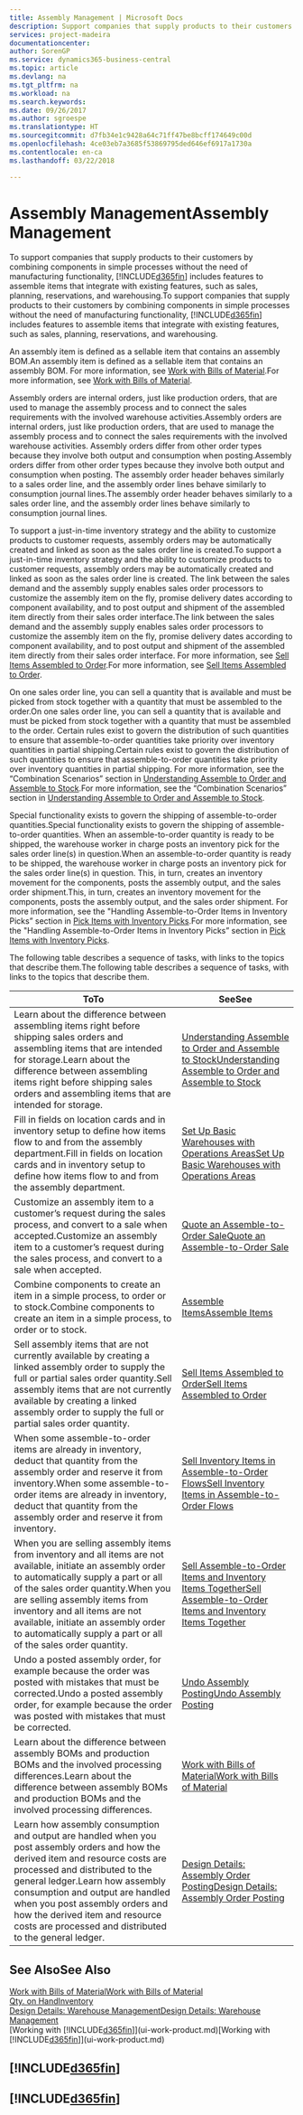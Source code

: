 ```yaml
---
title: Assembly Management | Microsoft Docs
description: Support companies that supply products to their customers by combining components in simple processes without the need of manufacturing functionality but with features to assemble items that integrate with existing features, such as sales, planning, reservations, and warehousing.
services: project-madeira
documentationcenter: 
author: SorenGP
ms.service: dynamics365-business-central
ms.topic: article
ms.devlang: na
ms.tgt_pltfrm: na
ms.workload: na
ms.search.keywords: 
ms.date: 09/26/2017
ms.author: sgroespe
ms.translationtype: HT
ms.sourcegitcommit: d7fb34e1c9428a64c71ff47be8bcff174649c00d
ms.openlocfilehash: 4ce03eb7a3685f53869795ded646ef6917a1730a
ms.contentlocale: en-ca
ms.lasthandoff: 03/22/2018

---
```

# <a name="assembly-management"></a><span data-ttu-id="5b536-103">Assembly Management</span><span class="sxs-lookup"><span data-stu-id="5b536-103">Assembly Management</span></span>
<span data-ttu-id="5b536-104">To support companies that supply products to their customers by combining components in simple processes without the need of manufacturing functionality, [!INCLUDE[d365fin](includes/d365fin_md.md)] includes features to assemble items that integrate with existing features, such as sales, planning, reservations, and warehousing.</span><span class="sxs-lookup"><span data-stu-id="5b536-104">To support companies that supply products to their customers by combining components in simple processes without the need of manufacturing functionality, [!INCLUDE[d365fin](includes/d365fin_md.md)] includes features to assemble items that integrate with existing features, such as sales, planning, reservations, and warehousing.</span></span>  

 <span data-ttu-id="5b536-105">An assembly item is defined as a sellable item that contains an assembly BOM.</span><span class="sxs-lookup"><span data-stu-id="5b536-105">An assembly item is defined as a sellable item that contains an assembly BOM.</span></span> <span data-ttu-id="5b536-106">For more information, see [Work with Bills of Material](inventory-how-work-BOMs.md).</span><span class="sxs-lookup"><span data-stu-id="5b536-106">For more information, see [Work with Bills of Material](inventory-how-work-BOMs.md).</span></span>

 <span data-ttu-id="5b536-107">Assembly orders are internal orders, just like production orders, that are used to manage the assembly process and to connect the sales requirements with the involved warehouse activities.</span><span class="sxs-lookup"><span data-stu-id="5b536-107">Assembly orders are internal orders, just like production orders, that are used to manage the assembly process and to connect the sales requirements with the involved warehouse activities.</span></span> <span data-ttu-id="5b536-108">Assembly orders differ from other order types because they involve both output and consumption when posting.</span><span class="sxs-lookup"><span data-stu-id="5b536-108">Assembly orders differ from other order types because they involve both output and consumption when posting.</span></span> <span data-ttu-id="5b536-109">The assembly order header behaves similarly to a sales order line, and the assembly order lines behave similarly to consumption journal lines.</span><span class="sxs-lookup"><span data-stu-id="5b536-109">The assembly order header behaves similarly to a sales order line, and the assembly order lines behave similarly to consumption journal lines.</span></span>  

 <span data-ttu-id="5b536-110">To support a just-in-time inventory strategy and the ability to customize products to customer requests, assembly orders may be automatically created and linked as soon as the sales order line is created.</span><span class="sxs-lookup"><span data-stu-id="5b536-110">To support a just-in-time inventory strategy and the ability to customize products to customer requests, assembly orders may be automatically created and linked as soon as the sales order line is created.</span></span> <span data-ttu-id="5b536-111">The link between the sales demand and the assembly supply enables sales order processors to customize the assembly item on the fly, promise delivery dates according to component availability, and to post output and shipment of the assembled item directly from their sales order interface.</span><span class="sxs-lookup"><span data-stu-id="5b536-111">The link between the sales demand and the assembly supply enables sales order processors to customize the assembly item on the fly, promise delivery dates according to component availability, and to post output and shipment of the assembled item directly from their sales order interface.</span></span> <span data-ttu-id="5b536-112">For more information, see [Sell Items Assembled to Order](assembly-how-to-sell-items-assembled-to-order.md).</span><span class="sxs-lookup"><span data-stu-id="5b536-112">For more information, see [Sell Items Assembled to Order](assembly-how-to-sell-items-assembled-to-order.md).</span></span>  

 <span data-ttu-id="5b536-113">On one sales order line, you can sell a quantity that is available and must be picked from stock together with a quantity that must be assembled to the order.</span><span class="sxs-lookup"><span data-stu-id="5b536-113">On one sales order line, you can sell a quantity that is available and must be picked from stock together with a quantity that must be assembled to the order.</span></span> <span data-ttu-id="5b536-114">Certain rules exist to govern the distribution of such quantities to ensure that assemble-to-order quantities take priority over inventory quantities in partial shipping.</span><span class="sxs-lookup"><span data-stu-id="5b536-114">Certain rules exist to govern the distribution of such quantities to ensure that assemble-to-order quantities take priority over inventory quantities in partial shipping.</span></span> <span data-ttu-id="5b536-115">For more information, see the “Combination Scenarios” section in [Understanding Assemble to Order and Assemble to Stock](assembly-assemble-to-order-or-assemble-to-stock.md).</span><span class="sxs-lookup"><span data-stu-id="5b536-115">For more information, see the “Combination Scenarios” section in [Understanding Assemble to Order and Assemble to Stock](assembly-assemble-to-order-or-assemble-to-stock.md).</span></span>  

 <span data-ttu-id="5b536-116">Special functionality exists to govern the shipping of assemble-to-order quantities.</span><span class="sxs-lookup"><span data-stu-id="5b536-116">Special functionality exists to govern the shipping of assemble-to-order quantities.</span></span> <span data-ttu-id="5b536-117">When an assemble-to-order quantity is ready to be shipped, the warehouse worker in charge posts an inventory pick for the sales order line(s) in question.</span><span class="sxs-lookup"><span data-stu-id="5b536-117">When an assemble-to-order quantity is ready to be shipped, the warehouse worker in charge posts an inventory pick for the sales order line(s) in question.</span></span> <span data-ttu-id="5b536-118">This, in turn, creates an inventory movement for the components, posts the assembly output, and the sales order shipment.</span><span class="sxs-lookup"><span data-stu-id="5b536-118">This, in turn, creates an inventory movement for the components, posts the assembly output, and the sales order shipment.</span></span> <span data-ttu-id="5b536-119">For more information, see the "Handling Assemble-to-Order Items in Inventory Picks” section in [Pick Items with Inventory Picks](warehouse-how-to-pick-items-with-inventory-picks.md).</span><span class="sxs-lookup"><span data-stu-id="5b536-119">For more information, see the "Handling Assemble-to-Order Items in Inventory Picks” section in [Pick Items with Inventory Picks](warehouse-how-to-pick-items-with-inventory-picks.md).</span></span>

<span data-ttu-id="5b536-120">The following table describes a sequence of tasks, with links to the topics that describe them.</span><span class="sxs-lookup"><span data-stu-id="5b536-120">The following table describes a sequence of tasks, with links to the topics that describe them.</span></span>   

|<span data-ttu-id="5b536-121">**To**</span><span class="sxs-lookup"><span data-stu-id="5b536-121">**To**</span></span>|<span data-ttu-id="5b536-122">**See**</span><span class="sxs-lookup"><span data-stu-id="5b536-122">**See**</span></span>|  
|------------|-------------|  
|<span data-ttu-id="5b536-123">Learn about the difference between assembling items right before shipping sales orders and assembling items that are intended for storage.</span><span class="sxs-lookup"><span data-stu-id="5b536-123">Learn about the difference between assembling items right before shipping sales orders and assembling items that are intended for storage.</span></span>|[<span data-ttu-id="5b536-124">Understanding Assemble to Order and Assemble to Stock</span><span class="sxs-lookup"><span data-stu-id="5b536-124">Understanding Assemble to Order and Assemble to Stock</span></span>](assembly-assemble-to-order-or-assemble-to-stock.md)|
|<span data-ttu-id="5b536-125">Fill in fields on location cards and in inventory setup to define how items flow to and from the assembly department.</span><span class="sxs-lookup"><span data-stu-id="5b536-125">Fill in fields on location cards and in inventory setup to define how items flow to and from the assembly department.</span></span>|[<span data-ttu-id="5b536-126">Set Up Basic Warehouses with Operations Areas</span><span class="sxs-lookup"><span data-stu-id="5b536-126">Set Up Basic Warehouses with Operations Areas</span></span>](warehouse-how-to-set-up-basic-warehouses-with-operations-areas.md)|
|<span data-ttu-id="5b536-127">Customize an assembly item to a customer’s request during the sales process, and convert to a sale when accepted.</span><span class="sxs-lookup"><span data-stu-id="5b536-127">Customize an assembly item to a customer’s request during the sales process, and convert to a sale when accepted.</span></span>|[<span data-ttu-id="5b536-128">Quote an Assemble-to-Order Sale</span><span class="sxs-lookup"><span data-stu-id="5b536-128">Quote an Assemble-to-Order Sale</span></span>](assembly-how-to-quote-an-assemble-to-order-sale.md)|
|<span data-ttu-id="5b536-129">Combine components to create an item in a simple process, to order or to stock.</span><span class="sxs-lookup"><span data-stu-id="5b536-129">Combine components to create an item in a simple process, to order or to stock.</span></span>|[<span data-ttu-id="5b536-130">Assemble Items</span><span class="sxs-lookup"><span data-stu-id="5b536-130">Assemble Items</span></span>](assembly-how-to-assemble-items.md)|  
|<span data-ttu-id="5b536-131">Sell assembly items that are not currently available by creating a linked assembly order to supply the full or partial sales order quantity.</span><span class="sxs-lookup"><span data-stu-id="5b536-131">Sell assembly items that are not currently available by creating a linked assembly order to supply the full or partial sales order quantity.</span></span>|[<span data-ttu-id="5b536-132">Sell Items Assembled to Order</span><span class="sxs-lookup"><span data-stu-id="5b536-132">Sell Items Assembled to Order</span></span>](assembly-how-to-sell-items-assembled-to-order.md)|
|<span data-ttu-id="5b536-133">When some assemble-to-order items are already in inventory, deduct that quantity from the assembly order and reserve it from inventory.</span><span class="sxs-lookup"><span data-stu-id="5b536-133">When some assemble-to-order items are already in inventory, deduct that quantity from the assembly order and reserve it from inventory.</span></span>|[<span data-ttu-id="5b536-134">Sell Inventory Items in Assemble-to-Order Flows</span><span class="sxs-lookup"><span data-stu-id="5b536-134">Sell Inventory Items in Assemble-to-Order Flows</span></span>](assembly-how-to-sell-inventory-items-in-assemble-to-order-flows.md)|  
|<span data-ttu-id="5b536-135">When you are selling assembly items from inventory and all items are not available, initiate an assembly order to automatically supply a part or all of the sales order quantity.</span><span class="sxs-lookup"><span data-stu-id="5b536-135">When you are selling assembly items from inventory and all items are not available, initiate an assembly order to automatically supply a part or all of the sales order quantity.</span></span>|[<span data-ttu-id="5b536-136">Sell Assemble-to-Order Items and Inventory Items Together</span><span class="sxs-lookup"><span data-stu-id="5b536-136">Sell Assemble-to-Order Items and Inventory Items Together</span></span>](assembly-how-to-sell-assemble-to-order-items-and-inventory-items-together.md)|
|<span data-ttu-id="5b536-137">Undo a posted assembly order, for example because the order was posted with mistakes that must be corrected.</span><span class="sxs-lookup"><span data-stu-id="5b536-137">Undo a posted assembly order, for example because the order was posted with mistakes that must be corrected.</span></span>|[<span data-ttu-id="5b536-138">Undo Assembly Posting</span><span class="sxs-lookup"><span data-stu-id="5b536-138">Undo Assembly Posting</span></span>](assembly-how-to-undo-assembly-posting.md)|
|<span data-ttu-id="5b536-139">Learn about the difference between assembly BOMs and production BOMs and the involved processing differences.</span><span class="sxs-lookup"><span data-stu-id="5b536-139">Learn about the difference between assembly BOMs and production BOMs and the involved processing differences.</span></span>|[<span data-ttu-id="5b536-140">Work with Bills of Material</span><span class="sxs-lookup"><span data-stu-id="5b536-140">Work with Bills of Material</span></span>](inventory-how-work-BOMs.md)|
|<span data-ttu-id="5b536-141">Learn how assembly consumption and output are handled when you post assembly orders and how the derived item and resource costs are processed and distributed to the general ledger.</span><span class="sxs-lookup"><span data-stu-id="5b536-141">Learn how assembly consumption and output are handled when you post assembly orders and how the derived item and resource costs are processed and distributed to the general ledger.</span></span>|[<span data-ttu-id="5b536-142">Design Details: Assembly Order Posting</span><span class="sxs-lookup"><span data-stu-id="5b536-142">Design Details: Assembly Order Posting</span></span>](design-details-assembly-order-posting.md)|  

## <a name="see-also"></a><span data-ttu-id="5b536-143">See Also</span><span class="sxs-lookup"><span data-stu-id="5b536-143">See Also</span></span>  
[<span data-ttu-id="5b536-144">Work with Bills of Material</span><span class="sxs-lookup"><span data-stu-id="5b536-144">Work with Bills of Material</span></span>](inventory-how-work-BOMs.md)  
[<span data-ttu-id="5b536-145">Qty. on Hand</span><span class="sxs-lookup"><span data-stu-id="5b536-145">Inventory</span></span>](inventory-manage-inventory.md)  
[<span data-ttu-id="5b536-146">Design Details: Warehouse Management</span><span class="sxs-lookup"><span data-stu-id="5b536-146">Design Details: Warehouse Management</span></span>](design-details-warehouse-management.md)  
<span data-ttu-id="5b536-147">[Working with [!INCLUDE[d365fin](includes/d365fin_md.md)]](ui-work-product.md)</span><span class="sxs-lookup"><span data-stu-id="5b536-147">[Working with [!INCLUDE[d365fin](includes/d365fin_md.md)]](ui-work-product.md)</span></span>

## [!INCLUDE[d365fin](includes/free_trial_md.md)]  
## [!INCLUDE[d365fin](includes/training_link_md.md)]

